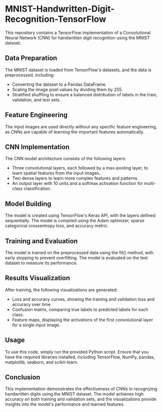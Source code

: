 # MNIST-Handwritten-Digit-Recognition-TensorFlow

This repository contains a TensorFlow implementation of a Convolutional Neural Network (CNN) for handwritten digit recognition using the MNIST dataset.

## Data Preparation
The MNIST dataset is loaded from TensorFlow's datasets, and the data is preprocessed, including:

* Converting the dataset to a Pandas DataFrame.
* Scaling the image pixel values by dividing them by 255.
* Stratified shuffling to ensure a balanced distribution of labels in the train, validation, and test sets.

## Feature Engineering
The input images are used directly without any specific feature engineering, as CNNs are capable of learning the important features automatically.

## CNN Implementation
The CNN model architecture consists of the following layers:

* Three convolutional layers, each followed by a max-pooling layer, to learn spatial features from the input images.
* Two dense layers to learn more complex features and patterns.
* An output layer with 10 units and a softmax activation function for multi-class classification.

## Model Building
The model is created using TensorFlow's Keras API, with the layers defined sequentially. The model is compiled using the Adam optimizer, sparse categorical crossentropy loss, and accuracy metric.

## Training and Evaluation
The model is trained on the preprocessed data using the fit() method, with early stopping to prevent overfitting. The model is evaluated on the test dataset to measure its performance.

## Results Visualization
After training, the following visualizations are generated:

* Loss and accuracy curves, showing the training and validation loss and accuracy over time.
* Confusion matrix, comparing true labels to predicted labels for each class.
* Feature maps, displaying the activations of the first convolutional layer for a single input image.

## Usage
To use this code, simply run the provided Python script. Ensure that you have the required libraries installed, including TensorFlow, NumPy, pandas, matplotlib, seaborn, and scikit-learn.

## Conclusion
This implementation demonstrates the effectiveness of CNNs in recognizing handwritten digits using the MNIST dataset. The model achieves high accuracy on both training and validation sets, and the visualizations provide insights into the model's performance and learned features.

